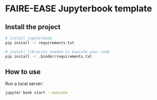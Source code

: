 # FAIRE-EASE Jupyterbook template

## Install the project

```bash
# install jupyterbook
pip install -r requirements.txt

# install libraries needed to execute your code  
pip install -r .binder/requirements.txt
```

## How to use

Run a local server:

```bash
jupyter book start --execute
```
